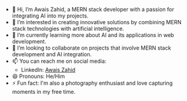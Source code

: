 

- 👋 Hi, I’m Awais Zahid, a MERN stack developer with a passion for integrating AI into my projects.
- 👀 I’m interested in creating innovative solutions by combining MERN stack technologies with artificial intelligence.
- 🌱 I’m currently learning more about AI and its applications in web development.
- 💞️ I’m looking to collaborate on projects that involve MERN stack development and AI integration.
- 📫 You can reach me on social media:
  - LinkedIn: [Awais Zahid](https://www.linkedin.com/in/awais-zahid/)
- 😄 Pronouns: He/Him
- ⚡ Fun fact: I'm also a photography enthusiast and love capturing moments in my free time.
